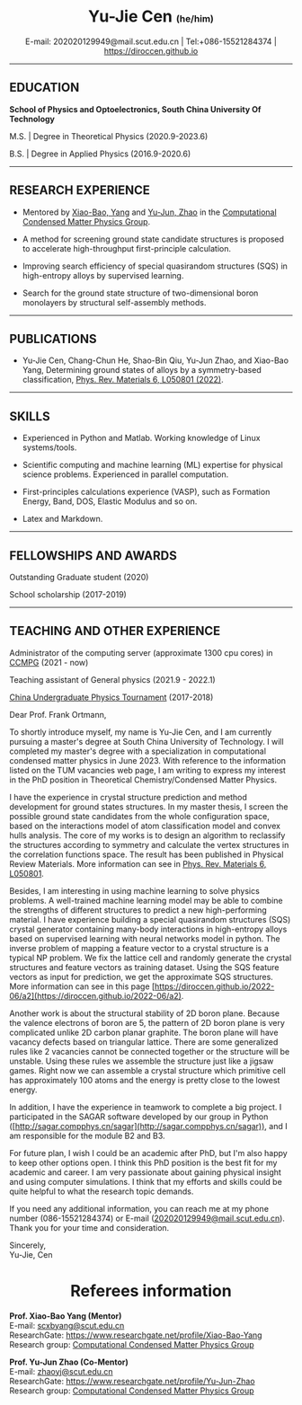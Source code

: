

# <center> Yu-Jie Cen <font size=3> (he/him) </font>  </center>



<center> E-mail: 202020129949@mail.scut.edu.cn | Tel:+086-15521284374 |  <a href=https://diroccen.github.io>https://diroccen.github.io</a> </center>



***

## EDUCATION 

**School of Physics and Optoelectronics, South China University Of Technology**  

M.S. \| Degree in Theoretical Physics (2020.9-2023.6)  

B.S. \| Degree in Applied Physics (2016.9-2020.6)  


***
## RESEARCH EXPERIENCE
- Mentored by [Xiao-Bao, Yang](https://www.researchgate.net/profile/Xiao-Bao-Yang) and [Yu-Jun, Zhao](https://scholar.google.com.hk/citations?hl=zh-CN&user=aPnXvUcAAAAJ) in the [Computational Condensed Matter Physics Group](http://www.compphys.cn/).

- A method for screening ground state candidate structures is proposed to accelerate high-throughput first-principle calculation.



- Improving search efficiency of special quasirandom structures (SQS) in high-entropy alloys by supervised learning.



- Search for the ground state structure of two-dimensional boron monolayers by structural self-assembly methods.


<!-- 棚平面上的结构搜索 -->

<!-- - Searching special quasirandom structures (SQS) base on unsupervised learning -->

<!-- *** -->
<!-- ## RESEARCH INTERESTS -->


***
## PUBLICATIONS

- Yu-Jie Cen, Chang-Chun He, Shao-Bin Qiu, Yu-Jun Zhao, and Xiao-Bao Yang, Determining ground states of alloys by a symmetry-based classification, [Phys. Rev. Materials 6, L050801 (2022)](https://journals.aps.org/prmaterials/abstract/10.1103/PhysRevMaterials.6.L050801).




***
## SKILLS

- Experienced in Python and Matlab. Working knowledge of Linux systems/tools. 
<!-- - Familiar with material design packages [ASE](https://wiki.fysik.dtu.dk/ase/) / [ICET](https://icet.materialsmodeling.org/) / [DScribe](https://singroup.github.io/dscribe/latest/) / [CGCNN](https://github.com/txie-93/cgcnn) / [Spglib](https://spglib.github.io/spglib/).  -->

- Scientific computing and machine learning (ML) expertise for physical science problems. Experienced in parallel computation.

- First-principles calculations experience (VASP), such as Formation Energy, Band, DOS, Elastic Modulus and so on.

- Latex and Markdown.





***
## FELLOWSHIPS AND AWARDS
Outstanding Graduate student (2020)  

School scholarship (2017-2019)



***
## TEACHING AND OTHER EXPERIENCE
Administrator of the computing server (approximate 1300 cpu cores) in [CCMPG](http://www.compphys.cn/) (2021 - now)

Teaching assistant of General physics (2021.9 - 2022.1)

<!-- Contemporary Undergraduate Mathematical Contest in Modeling (2018)  -->


<!-- ## Other EXPERIENCE -->


[China Undergraduate Physics Tournament](https://pt.nankai.edu.cn/cupt/list.htm) (2017-2018)







<div STYLE="page-break-after: always;"></div>



Dear Prof. Frank Ortmann,


To shortly introduce myself, my name is Yu-Jie Cen, and I am currently pursuing a master's degree at South China University of Technology. I will completed my master's degree with a specialization in computational condensed matter physics in June 2023. 
With reference to the information listed on the TUM vacancies web page, I am writing to express my interest in the PhD position in Theoretical Chemistry/Condensed Matter Physics.



I have the experience in crystal structure prediction and method development for ground states structures. In my master thesis, I screen the possible ground state candidates from the whole configuration space, based on the interactions model of atom classification model and convex hulls analysis. The core of my works is to design an algorithm to reclassify the structures according to symmetry and calculate the vertex structures in the correlation functions space. The result has been published in Physical Review Materials. More information can see in [Phys. Rev. Materials 6, L050801](https://journals.aps.org/prmaterials/abstract/10.1103/PhysRevMaterials.6.L050801).


Besides, I am interesting in using machine learning to solve physics problems. A well-trained machine learning model may be able to combine the strengths of different structures to predict a new high-performing material. I have experience building a special quasirandom structures (SQS) crystal generator containing many-body interactions in high-entropy alloys based on supervised learning with neural networks model in python. The inverse problem of mapping a feature vector to a crystal structure is a typical NP problem. We fix the lattice cell and randomly generate the crystal structures and feature vectors as training dataset. Using the SQS feature vectors as input for prediction, we get the approximate SQS structures. More information can see in this page [https://diroccen.github.io/2022-06/a2](https://diroccen.github.io/2022-06/a2).


Another work is about the structural stability of 2D boron plane. Because the valence electrons of boron are 5, the pattern of 2D boron plane is very complicated unlike 2D carbon planar graphite. The boron plane will have vacancy defects based on triangular lattice. There are some generalized rules like 2 vacancies cannot be connected together or the structure will be unstable. Using these rules we assemble the structure just like a jigsaw games. Right now we can assemble a crystal structure which primitive cell has approximately 100 atoms and the energy is pretty close to the lowest energy.



In addition, I have the experience in teamwork to complete a big project.
I participated in the SAGAR software developed by our group in Python ([http://sagar.compphys.cn/sagar](http://sagar.compphys.cn/sagar)), and I am responsible for the module B2 and B3.




For future plan, I wish I could be an academic after PhD, but I'm also happy to keep other options open. I think this PhD position is the best fit for my academic and career. I am very passionate about gaining physical insight and using computer simulations. I think that my efforts and skills could be quite helpful to what the research topic demands.



If you need any additional information, you can reach me at my phone number (086-15521284374) or E-mail (202020129949@mail.scut.edu.cn). Thank you for your time and consideration.  


Sincerely,  
Yu-Jie, Cen






<div STYLE="page-break-after: always;"></div>



# <center> Referees information  </center>

**Prof. Xiao-Bao Yang  (Mentor)**   
E-mail: scxbyang@scut.edu.cn  
ResearchGate: https://www.researchgate.net/profile/Xiao-Bao-Yang  
Research group: [Computational Condensed Matter Physics Group](http://www.compphys.cn/index.php)




**Prof. Yu-Jun Zhao  (Co-Mentor)**   
E-mail: zhaoyj@scut.edu.cn  
ResearchGate: https://www.researchgate.net/profile/Yu-Jun-Zhao  
Research group: [Computational Condensed Matter Physics Group](http://www.compphys.cn/index.php)
